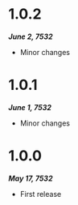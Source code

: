 # 1.0.2
***June 2, 7532***
* Minor changes

# 1.0.1
***June 1, 7532***
* Minor changes

# 1.0.0
***May 17, 7532***
* First release
